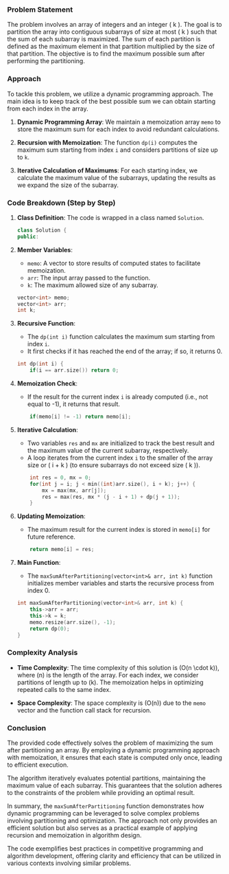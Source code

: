 
### Problem Statement
The problem involves an array of integers and an integer \( k \). The goal is to partition the array into contiguous subarrays of size at most \( k \) such that the sum of each subarray is maximized. The sum of each partition is defined as the maximum element in that partition multiplied by the size of that partition. The objective is to find the maximum possible sum after performing the partitioning.

### Approach
To tackle this problem, we utilize a dynamic programming approach. The main idea is to keep track of the best possible sum we can obtain starting from each index in the array.

1. **Dynamic Programming Array**: We maintain a memoization array `memo` to store the maximum sum for each index to avoid redundant calculations.

2. **Recursion with Memoization**: The function `dp(i)` computes the maximum sum starting from index `i` and considers partitions of size up to `k`.

3. **Iterative Calculation of Maximums**: For each starting index, we calculate the maximum value of the subarrays, updating the results as we expand the size of the subarray.

### Code Breakdown (Step by Step)

1. **Class Definition**: The code is wrapped in a class named `Solution`.

   ```cpp
   class Solution {
   public:
   ```

2. **Member Variables**:
   - `memo`: A vector to store results of computed states to facilitate memoization.
   - `arr`: The input array passed to the function.
   - `k`: The maximum allowed size of any subarray.

   ```cpp
   vector<int> memo;
   vector<int> arr;
   int k;
   ```

3. **Recursive Function**:
   - The `dp(int i)` function calculates the maximum sum starting from index `i`.
   - It first checks if it has reached the end of the array; if so, it returns 0.

   ```cpp
   int dp(int i) {
       if(i == arr.size()) return 0;
   ```

4. **Memoization Check**:
   - If the result for the current index `i` is already computed (i.e., not equal to -1), it returns that result.

   ```cpp
       if(memo[i] != -1) return memo[i];
   ```

5. **Iterative Calculation**:
   - Two variables `res` and `mx` are initialized to track the best result and the maximum value of the current subarray, respectively.
   - A loop iterates from the current index `i` to the smaller of the array size or \( i + k \) (to ensure subarrays do not exceed size \( k \)).

   ```cpp
       int res = 0, mx = 0;
       for(int j = i; j < min((int)arr.size(), i + k); j++) {
           mx = max(mx, arr[j]);
           res = max(res, mx * (j - i + 1) + dp(j + 1));
       }
   ```

6. **Updating Memoization**:
   - The maximum result for the current index is stored in `memo[i]` for future reference.

   ```cpp
       return memo[i] = res;
   ```

7. **Main Function**:
   - The `maxSumAfterPartitioning(vector<int>& arr, int k)` function initializes member variables and starts the recursive process from index 0.

   ```cpp
   int maxSumAfterPartitioning(vector<int>& arr, int k) {
       this->arr = arr;
       this->k = k;
       memo.resize(arr.size(), -1);
       return dp(0);
   }
   ```

### Complexity Analysis
- **Time Complexity**: The time complexity of this solution is \(O(n \cdot k)\), where \(n\) is the length of the array. For each index, we consider partitions of length up to \(k\). The memoization helps in optimizing repeated calls to the same index.

- **Space Complexity**: The space complexity is \(O(n)\) due to the `memo` vector and the function call stack for recursion.

### Conclusion
The provided code effectively solves the problem of maximizing the sum after partitioning an array. By employing a dynamic programming approach with memoization, it ensures that each state is computed only once, leading to efficient execution.

The algorithm iteratively evaluates potential partitions, maintaining the maximum value of each subarray. This guarantees that the solution adheres to the constraints of the problem while providing an optimal result.

In summary, the `maxSumAfterPartitioning` function demonstrates how dynamic programming can be leveraged to solve complex problems involving partitioning and optimization. The approach not only provides an efficient solution but also serves as a practical example of applying recursion and memoization in algorithm design.

The code exemplifies best practices in competitive programming and algorithm development, offering clarity and efficiency that can be utilized in various contexts involving similar problems.
